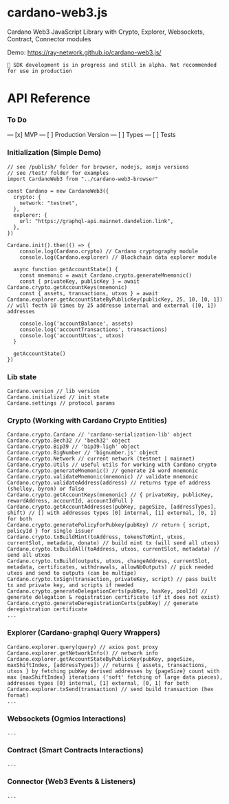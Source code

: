 # cardano-web3.js
Cardano Web3 JavaScript Library with Crypto, Explorer, Websockets, Contract, Connector modules

Demo: https://ray-network.github.io/cardano-web3.js/

```
🚀 SDK development is in progress and still in alpha. Not recommended for use in production
```

# API Reference

### To Do
— [x] MVP
— [ ] Production Version
— [ ] Types
— [ ] Tests

### Initialization (Simple Demo)
```JS
// see /publish/ folder for browser, nodejs, asmjs versions
// see /test/ folder for examples
import CardanoWeb3 from "../cardano-web3-browser"

const Cardano = new CardanoWeb3({
  crypto: {
    network: "testnet",
  },
  explorer: {
    url: "https://graphql-api.mainnet.dandelion.link",
  },
})

Cardano.init().then(() => {
    console.log(Cardano.crypto) // Cardano cryptography module
    console.log(Cardano.explorer) // Blockchain data explorer module

  async function getAccountState() {
    const mnemonic = await Cardano.crypto.generateMnemonic()
    const { privateKey, publicKey } = await Cardano.crypto.getAccountKeys(mnemonic)
    const { assets, transactions, utxos } = await Cardano.explorer.getAccountStateByPublicKey(publicKey, 25, 10, [0, 1]) // will fecth 10 times by 25 addresse internal and external ([0, 1]) addresses

    console.log('accountBalance', assets)
    console.log('accountTransactions', transactions)
    console.log('accountUtxos', utxos)
  }
  
  getAccountState()
})
```

### Lib state
```JS
Cardano.version // lib version
Cardano.initialized // init state
Cardano.settings // protocol params
```

### Crypto (Working with Cardano Crypto Entities)
```JS
Cardano.crypto.Cardano // 'cardano-serialization-lib' object
Cardano.crypto.Bech32 // 'bech32' object
Cardano.crypto.Bip39 // 'bip39-ligh' object
Cardano.crypto.BigNumber // 'bignumber.js' object
Cardano.crypto.Network // current network (testnet | mainnet)
Cardano.crypto.Utils // useful utils for working with Cardano crypto
Cardano.crypto.generateMnemonic() // generate 24 word mnemonic
Cardano.crypto.validateMnemonic(mnemonic) // validate mnemonic
Cardano.crypto.validateAddress(address) // returns type of address (shelley, byron) or false
Cardano.crypto.getAccountKeys(mnemonic) // { privateKey, publicKey, rewardAddress, accountId, accountIdFull }
Cardano.crypto.getAccountAddresses(pubKey, pageSize, [addressTypes], shift) // [] with addresses types [0] internal, [1] external, [0, 1] for both
Cardano.crypto.generatePolicyForPubkey(pubKey) // return { script, policyId } for single issuer
Cardano.crypto.txBuildMint(toAddress, tokensToMint, utxos, currentSlot, metadata, donate) // build mint tx (will send all utxos)
Cardano.crypto.txBuildAll(toAddress, utxos, currentSlot, metadata) // send all utxos
Cardano.crypto.txBuild(outputs, utxos, changeAddress, currentSlot, metadata, certificates, withdrawals, allowNoOutputs) // pick needed utxos and send to outputs (can be multipe)
Cardano.crypto.txSign(transaction, privateKey, script) // pass built tx and private key, and scripts if needed
Cardano.crypto.generateDelegationCerts(pubKey, hasKey, poolId) // generate delegation & registration certificate (if it does not exist)
Cardano.crypto.generateDeregistrationCerts(pubKey) // generate deregistration certificate
...
```

### Explorer (Cardano-graphql Query Wrappers)
```JS
Cardano.explorer.query(query) // axios post proxy
Cardano.explorer.getNetworkInfo() // network info
Cardano.explorer.getAccountStateByPublicKey(pubKey, pageSize, maxShiftIndex, [addressTypes]) // returns { assets, transactions, utxos } by fetching pubKey derived addresses by {pageSize} count with max {maxShiftIndex} iterations ('soft' fetching of large data pieces), addresses types [0] internal, [1] external, [0, 1] for both
Cardano.explorer.txSend(transaction) // send build transaction (hex format)
...
```

### Websockets (Ogmios Interactions)
```JS
...
```

### Contract (Smart Contracts Interactions)
```JS
...
```

### Connector (Web3 Events & Listeners)
```JS
...
```